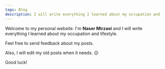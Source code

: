 ```yaml
---
tags: Blog
description: I will write everything I learned about my occupation and lifestyle
---
```

Welcome to my personal website. I'm **Naser Mirzaei** and I will write everything I learned about my occupation and lifestyle.

Feel free to send feedback about my posts.

Also, I will edit my old posts when it needs. :wink:

Good luck!
